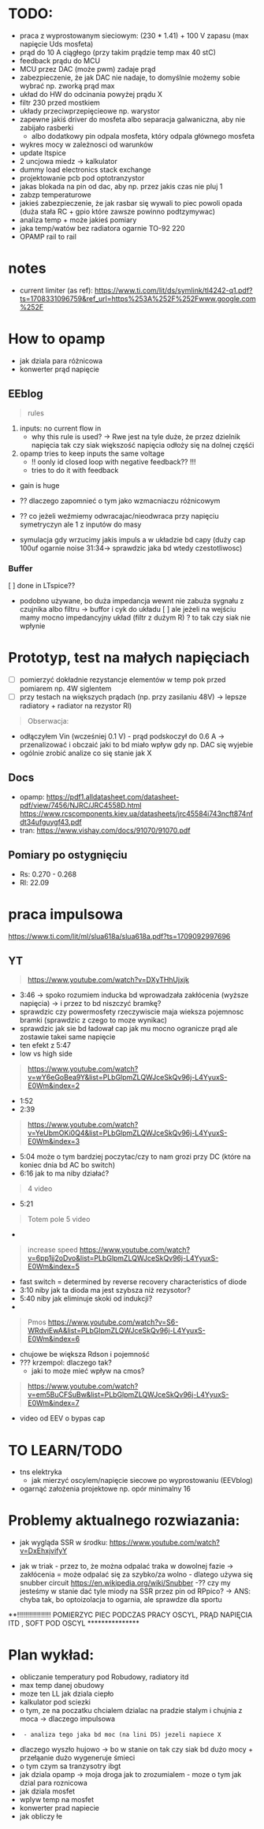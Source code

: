 


# TODO:
-    praca z wyprostowanym sieciowym: (230 * 1.41) + 100 V zapasu (max napięcie Uds mosfeta)
-    prąd do 10 A ciągłego (przy takim prądzie temp max 40 stC)
-    feedback prądu do MCU
-    MCU przez DAC (może pwm) zadaje prąd
-    zabezpieczenie, że jak DAC nie nadaje, to domyślnie możemy sobie wybrać np. zworką prąd max
-    układ do HW do odcinania powyżej prądu X
-    filtr 230 przed mostkiem
-    układy przeciwprzepięcieowe np. warystor
-    zapewne jakiś driver do mosfeta albo separacja galwaniczna, aby nie zabijało rasberki
     - albo dodatkowy pin odpala mosfeta, który odpala głównego mosfeta
- wykres mocy w zależnosci od warunków 
- update ltspice
- 2 uncjowa miedz -> kalkulator 
- dummy load electronics stack exchange
- projektowanie pcb pod optotranzystor 
- jakas blokada na pin od dac, aby np. przez jakis czas nie pluj 1
- zabzp temperaturowe 
- jakieś zabezpieczenie, że jak rasbar się wywali to piec powoli opada (duża stała RC + gpio które zawsze powinno podtzymywac)
- analiza temp + może jakieś pomiary
- jaka temp/watów bez radiatora ogarnie TO-92 220
- OPAMP rail to rail


# notes 

- current limiter (as ref): https://www.ti.com/lit/ds/symlink/tl4242-q1.pdf?ts=1708331096759&ref_url=https%253A%252F%252Fwww.google.com%252F 




# How to opamp
- jak dziala para różnicowa 
- konwerter prąd napięcie 


## EEblog 
> rules

1. inputs: no current flow in 
    - why this rule is used? -> Rwe jest na tyle duże, że przez dzielnik napięcia tak czy siak większość napięcia odłoży się na dolnej częśći
2. opamp tries to keep inputs the same voltage
    - !! oonly id closed loop with negative feedback?? !!! 
    - tries to do it with feedback 
* gain is huge


- ?? dlaczego zapomnieć o tym jako wzmacniaczu różnicowym

- ?? co jeżeli weźmiemy odwracajac/nieodwraca przy napięciu symetryczyn ale 1 z inputów do masy

- symulacja gdy wrzucimy jakis impuls a w układzie bd capy  (duży cap 100uf ogarnie noise  31:34-> sprawdzic jaka bd wtedy czestotliwosc)

### Buffer 
[ ] done in LTspice?? 
- podobno używane, bo duża impedancja wewnt nie zabuża sygnału z czujnika albo filtru -> buffor i cyk do układu
[ ] ale jeżeli na wejściu mamy mocno impedancyjny układ (filtr z dużym R) ? to tak czy siak nie wpłynie




# Prototyp, test na małych napięciach 
- [ ] pomierzyć dokładnie rezystancje elementów w temp pok przed pomiarem np. 4W siglentem 
- [ ] przy testach na większych prądach (np. przy zasilaniu 48V) -> lepsze radiatory + radiator na rezystor Rl)

> Obserwacja: 
- odłączyłem Vin (wcześniej 0.1 V) - prąd podskoczył do 0.6 A -> przenalizować i obczaić jaki to bd miało wpływ gdy np. DAC się wyjebie 
- ogólnie zrobić analize co się stanie jak X 



## Docs 
- opamp: https://pdf1.alldatasheet.com/datasheet-pdf/view/7456/NJRC/JRC4558D.html   https://www.rcscomponents.kiev.ua/datasheets/jrc45584i743ncft874nfdt34ufguygf43.pdf
- tran: https://www.vishay.com/docs/91070/91070.pdf 



## Pomiary po ostygnięciu 
- Rs: 0.270 - 0.268
- Rl: 22.09



# praca impulsowa 
https://www.ti.com/lit/ml/slua618a/slua618a.pdf?ts=1709092997696 

## YT
> https://www.youtube.com/watch?v=DXyTHhUjxjk
- 3:46 -> spoko rozumiem inducka bd wprowadzała zakłócenia (wyższe napięcia) -> i przez to bd niszczyć bramkę?
- sprawdzic czy powermosfety rzeczywiscie maja wieksza pojemnosc bramki (sprawdzic z czego to moze wynikac)
- sprawdzic jak sie bd ładował cap jak mu mocno ogranicze prąd ale zostawie takei same napięcie
- ten efekt z 5:47
- low vs high side
> https://www.youtube.com/watch?v=wY6eGoBea9Y&list=PLbGlpmZLQWJceSkQv96j-L4YyuxS-E0Wm&index=2
- 1:52
- 2:39
> https://www.youtube.com/watch?v=YeUbmOKi0Q4&list=PLbGlpmZLQWJceSkQv96j-L4YyuxS-E0Wm&index=3
- 5:04 może o tym bardziej poczytac/czy to nam grozi przy DC (które na koniec dnia bd AC bo switch)
- 6:16 jak to ma niby działać?
>4 video
- 5:21

> Totem pole 5 video 
- 
> increase speed https://www.youtube.com/watch?v=6pp1jj2oDvo&list=PLbGlpmZLQWJceSkQv96j-L4YyuxS-E0Wm&index=5 
- fast switch = determined by reverse recovery characteristics of diode 
- 3:10 niby jak ta dioda ma jest szybsza niż rezysotor? 
- 5:40 niby jak eliminuje skoki od indukcji?
- 

> Pmos https://www.youtube.com/watch?v=S6-WRdviEwA&list=PLbGlpmZLQWJceSkQv96j-L4YyuxS-E0Wm&index=6
- chujowe be większa Rdson i pojemność 
- ??? krzempol: dlaczego tak?  
  - jaki to może mieć wpływ na cmos?

> https://www.youtube.com/watch?v=em5BuCFSuBw&list=PLbGlpmZLQWJceSkQv96j-L4YyuxS-E0Wm&index=7 

- video od EEV o bypas cap



# TO LEARN/TODO 
- tns elektryka 
  - jak mierzyć oscylem/napięcie siecowe po wyprostowaniu (EEVblog)
- ogarnąć założenia projektowe np. opór minimalny 16 



# Problemy aktualnego rozwiazania:
- jak wygląda SSR w środku: https://www.youtube.com/watch?v=DxEhxjvifyY 

- jak w triak
       - przez to, że można odpalać traka w dowolnej fazie -> zakłócenia = może odpalać się za szybko/za wolno
       - dlatego używa się snubber circuit https://en.wikipedia.org/wiki/Snubber
       -?? czy my jesteśmy w stanie dać tyle miody na SSR przez pin od RPpico? -> ANS: chyba tak, bo optoizolacja to ogarnia, ale sprawdze dla sportu

**!!!!!!!!!!!!!!!!! POMIERZYC PIEC PODCZAS PRACY OSCYL, PRĄD NAPIĘCIA ITD , SOFT POD OSCYL ***************

# Plan wykład:
- obliczanie temperatury pod Robudowy, radiatory itd
- max temp danej obudowy
- moze ten LL jak dziala ciepło
- kalkulator pod sciezki
- o tym, ze na poczatku chcialem dzialac na pradzie stalym i chujnia z moca -> dlaczego impulsowa
-      - analiza tego jaka bd moc (na lini DS) jezeli napiece X
-  dlaczego wyszło hujowo -> bo w stanie on tak czy siak bd dużo mocy + przełąanie dużo wygeneruje śmieci
- o tym czym sa tranzysotry ibgt
- jak dziala opamp -> moja droga jak to zrozumialem
       - moze o tym jak dzial para roznicowa
- jak dziala mosfet
- wplyw temp na mosfet
- konwerter prad napiecie
- jak obliczy łe

